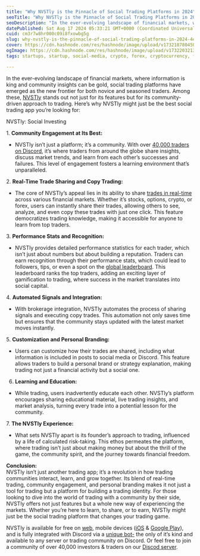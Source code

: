 ```yaml
---
title: "Why NVSTly is the Pinnacle of Social Trading Platforms in 2024"
seoTitle: "Why NVSTly is the Pinnacle of Social Trading Platforms in 2024"
seoDescription: "In the ever-evolving landscape of financial markets, where information is king and community insights can be gold, social trading platforms have emerged..."
datePublished: Sat Aug 17 2024 05:33:21 GMT+0000 (Coordinated Universal Time)
cuid: cm3r7w8hr000c09i8fxowbg5g
slug: why-nvstly-is-the-pinnacle-of-social-trading-platforms-in-2024-4e4172f860e0
cover: https://cdn.hashnode.com/res/hashnode/image/upload/v1732187804500/efefc72a-bfd3-4605-9e66-7ea414208f30.jpeg
ogImage: https://cdn.hashnode.com/res/hashnode/image/upload/v1732203213170/6c36b9a3-8e6b-4308-86b7-6e247e67ff43.png
tags: startups, startup, social-media, crypto, forex, cryptocurrency, finance, fintech, trading, economy, investing, stocks, futures, stockmarket, tradingplatfrom

---
```


In the ever-evolving landscape of financial markets, where information is king and community insights can be gold, social trading platforms have emerged as the new frontier for both novice and seasoned traders. Among these, [NVSTly](https://nvstly.com) stands out not just for its features but for its community-driven approach to trading. Here’s why NVSTly might just be the best social trading app you’re looking for:

[](https://nvstly.com)

NVSTly: Social Investing

1\. **Community Engagement at Its Best:**

*   NVSTly isn’t just a platform; it’s a community. With over [40,000 traders on Discord](https://nvstly.com/go/discord), it’s where traders from around the globe share insights, discuss market trends, and learn from each other’s successes and failures. This level of engagement fosters a learning environment that’s unparalleled.

2\. **Real-Time Trade Sharing and Copy Trading:**

*   The core of NVSTly’s appeal lies in its ability to share [trades in real-time](https://nvstly.com/trades) across various financial markets. Whether it’s stocks, options, crypto, or forex, users can instantly share their trades, allowing others to see, analyze, and even copy these trades with just one click. This feature democratizes trading knowledge, making it accessible for anyone to learn from top traders.

3\. **Performance Stats and Recognition:**

*   NVSTly provides detailed performance statistics for each trader, which isn’t just about numbers but about building a reputation. Traders can earn recognition through their performance stats, which could lead to followers, tips, or even a spot on the [global leaderboard](https://nvstly.com/ranks). This leaderboard ranks the top traders, adding an exciting layer of gamification to trading, where success in the market translates into social capital.

4\. **Automated Signals and Integration:**

*   With brokerage integration, NVSTly automates the process of sharing signals and executing copy trades. This automation not only saves time but ensures that the community stays updated with the latest market moves instantly.

5\. **Customization and Personal Branding:**

*   Users can customize how their trades are shared, including what information is included in posts to social media or Discord. This feature allows traders to build a personal brand or strategy explanation, making trading not just a financial activity but a social one.

6. **Learning and Education:**

*   While trading, users inadvertently educate each other. NVSTly’s platform encourages sharing educational material, live trading insights, and market analysis, turning every trade into a potential lesson for the community.

7\. **The NVSTly Experience:**

*   What sets NVSTly apart is its founder’s approach to trading, influenced by a life of calculated risk-taking. This ethos permeates the platform, where trading isn’t just about making money but about the thrill of the game, the community spirit, and the journey towards financial freedom.

**Conclusion:**   
NVSTly isn’t just another trading app; it’s a revolution in how trading communities interact, learn, and grow together. Its blend of real-time trading, community engagement, and personal branding makes it not just a tool for trading but a platform for building a trading identity. For those looking to dive into the world of trading with a community by their side, NVSTly offers not just features but a whole new way of experiencing the markets. Whether you’re here to learn, to share, or to earn, NVSTly might just be the social trading platform that changes your trading game.

NVSTly is available for free on [web](https://nvstly.com/ "NVSTly: Social Investing"), mobile devices ([iOS](https://apps.apple.com/us/app/nvstly-social-investing/id6475617649 "NVSTly on App Store") & [Google Play](https://play.google.com/store/apps/details?id=ly.nvst.android "NVSTly on Google Play")), and is fully integrated with Discord via a [unique bot-](https://discord.com/application-directory/901245095502819358 "Verified NVSTly Bot on Discord's App Directory") the only of it’s kind and available to any server or trading community on Discord. Or feel free to join a community of over 40,000 investors & traders on our [Discod server](https://discord.com/invite/rhAvzyzk9J "NVSTly Trading Community on Discord").